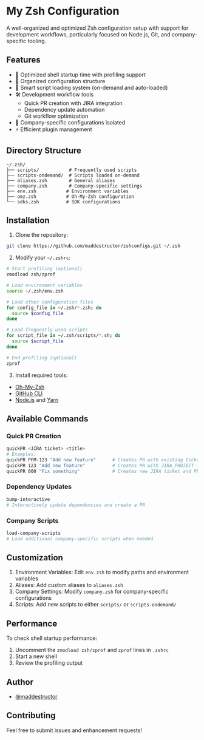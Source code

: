 # My Zsh Configuration

A well-organized and optimized Zsh configuration setup with support for development workflows, particularly focused on Node.js, Git, and company-specific tooling.

## Features

- 🚀 Optimized shell startup time with profiling support
- 📁 Organized configuration structure
- 🔧 Smart script loading system (on-demand and auto-loaded)
- 🛠️ Development workflow tools
  - Quick PR creation with JIRA integration
  - Dependency update automation
  - Git workflow optimization
- 🏢 Company-specific configurations isolated
- ⚡ Efficient plugin management

## Directory Structure

```
~/.zsh/
├── scripts/           # Frequently used scripts
├── scripts-ondemand/  # Scripts loaded on-demand
├── aliases.zsh        # General aliases
├── company.zsh        # Company-specific settings
├── env.zsh           # Environment variables
├── omz.zsh           # Oh-My-Zsh configuration
└── sdks.zsh          # SDK configurations
```

## Installation

1. Clone the repository:

```bash
git clone https://github.com/maddestructor/zshconfigs.git ~/.zsh
```

2. Modify your `~/.zshrc`:

```bash
# Start profiling (optional)
zmodload zsh/zprof

# Load environment variables
source ~/.zsh/env.zsh

# Load other configuration files
for config_file in ~/.zsh/*.zsh; do
  source $config_file
done

# Load frequently used scripts
for script_file in ~/.zsh/scripts/*.sh; do
  source $script_file
done

# End profiling (optional)
zprof
```

3. Install required tools:

- [Oh-My-Zsh](https://ohmyz.sh/)
- [GitHub CLI](https://cli.github.com/)
- [Node.js](https://nodejs.org/) and [Yarn](https://yarnpkg.com/)

## Available Commands

### Quick PR Creation

```bash
quickPR <JIRA ticket> <title>
# Examples:
quickPR PFM-123 "Add new feature"      # Creates PR with existing ticket
quickPR 123 "Add new feature"          # Creates PR with JIRA_PROJECT-123
quickPR 000 "Fix something"            # Creates new JIRA ticket and PR
```

### Dependency Updates

```bash
bump-interactive
# Interactively update dependencies and create a PR
```

### Company Scripts

```bash
load-company-scripts
# Load additional company-specific scripts when needed
```

## Customization

1. Environment Variables: Edit `env.zsh` to modify paths and environment variables
2. Aliases: Add custom aliases to `aliases.zsh`
3. Company Settings: Modify `company.zsh` for company-specific configurations
4. Scripts: Add new scripts to either `scripts/` or `scripts-ondemand/`

## Performance

To check shell startup performance:

1. Uncomment the `zmodload zsh/zprof` and `zprof` lines in `.zshrc`
2. Start a new shell
3. Review the profiling output

## Author

- [@maddestructor](https://www.github.com/maddestructor)

## Contributing

Feel free to submit issues and enhancement requests!

